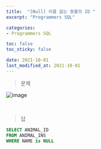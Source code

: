 ```yaml
---
title:  "[Null] 이름 없는 동물의 ID "
excerpt: "Programmers SQL"

categories:
- Programmers SQL

toc: false
toc_sticky: false

date: 2021-10-01
last_modified_at: 2021-10-01
---
```


> 문제

![image](https://user-images.githubusercontent.com/76996686/135611529-835d9fb1-bef5-4141-98f2-462e7c9a7c45.png)


<br>

> 답

```sql
SELECT ANIMAL_ID
FROM ANIMAL_INS
WHERE NAME is NULL
```

<br>



